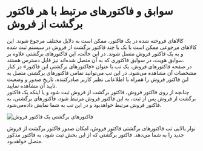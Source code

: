 #  سوابق و فاکتورهای مرتبط با هر فاکتور برگشت از فروش
کالاهای فروخته شده در یک فاکتور، ممکن است به دلایل مختلف مرجوع شوند. این کالاهای مرجوعی ممکن است با یک یا چند فاکتور برگشت از فروش در سیستم ثبت شده و به یک فاکتور فروش متصل شوند. در این حالت، این فاکتورهای برگشتی علاوه بر سوابق هویت، در سوابق فاکتوری که به آن متصل شده‌اند نیز قابل دسترس هستند.<br>
در صفحه ‌فاکتورهای فروش، یک تب با عنوان «فاکتورهای برگشتی این فاکتور» در کنار مشخصات آن مشاهده می‌شود. در این تب می‌توانید تمامی فاکتورهای برگشتی متصل به این فاکتور فروش را همراه با اطلاعاتی نظیر کاربر صادرکننده، تاریخ صدور و وضعیت تایید آن مشاهده نمایید.<br> 
چنانچه از روی فاکتور فروش، فاکتور برگشت از فروش ثبت شود و یا اینکه یک فاکتور برگشت از فروش پس از ثبت، به این فاکتور فروش مرتبط شود، فاکتورهای برگشتی، به فاکتور فروش مرتبط خواهدبود و در این تب به شما نمایش داده‌می‌شود.<br>

![فاکتورهای برگشتی یک فاکتور فروش]()

نوار بالایی تب فاکتورهای برگشتی فاکتور فروش، امکان صدور فاکتور برگشت از فروش جدید را به شما می‌دهد. فاکتور برگشتی که از این بخش ثبت شود، به ‌فاکتور مذکور متصل خواهد‌بود.<br>
